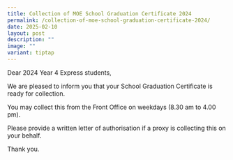 ```yaml
---
title: Collection of MOE School Graduation Certificate 2024
permalink: /collection-of-moe-school-graduation-certificate-2024/
date: 2025-02-10
layout: post
description: ""
image: ""
variant: tiptap
---
```

<p>Dear 2024 Year 4 Express students,&nbsp;</p>
<p>We are pleased to inform you that your School Graduation Certificate is
ready for collection.&nbsp;</p>
<p>You may collect this from the Front Office on weekdays (8.30 am to 4.00
pm).&nbsp;</p>
<p>Please provide a written letter of authorisation if a proxy is collecting
this on your behalf.&nbsp;</p>
<p>Thank you.</p>